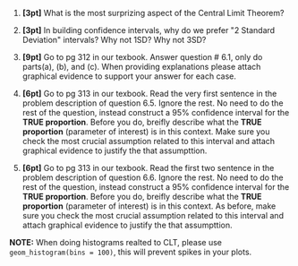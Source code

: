 1. **[3pt]** What is the most surprizing aspect of the Central Limit Theorem?

2. **[3pt]** In building confidence intervals, why do we prefer "2 Standard Deviation" intervals?  Why not 1SD?
Why not 3SD?

3. **[9pt]** Go to pg 312 in our texbook.  Answer question # 6.1, only do parts(a), (b), and (c).  When providing explanations please attach graphical evidence to support your answer for each case.

4. **[6pt]** Go to pg 313 in our texbook. Read the very first sentence in the problem description of question 6.5.  Ignore the rest.  No need to do the rest of the question, instead  construct a 95% confidence interval for the **TRUE proportion**.  Before you do, breifly describe what the **TRUE proportion** (parameter of interest) is in this context.  Make sure you check the most crucial assumption related to this interval and attach graphical evidence to justify the that assumpttion.

5. **[6pt]** Go to pg 313 in our texbook. Read the first two sentence in the problem description of question 6.6.  Ignore the rest.  No need to do the rest of the question, instead construct a 95% confidence interval for the **TRUE proportion**.  Before you do, breifly describe what the **TRUE proportion** (parameter of interest) is in this context. As before, make sure you check the most crucial assumption related to this interval and attach graphical evidence to justify the that assumpttion.


**NOTE:** When doing histograms realted to CLT, please use ``geom_histogram(bins = 100)``, this will prevent spikes in your plots.


